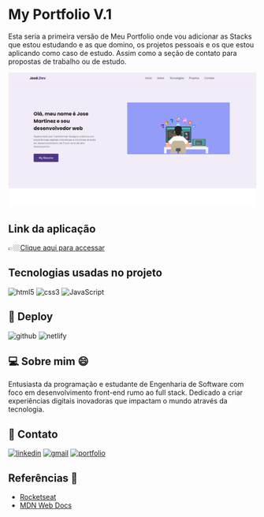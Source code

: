 # My Portfolio V.1

Esta seria a primeira versão de Meu Portfolio onde vou
adicionar as Stacks que estou estudando e as que domino, os
projetos pessoais e os que estou aplicando como caso de estudo.
Assim como a seção de contato para propostas de trabalho 
ou de estudo. 

![preview](.github/cover.png)




## Link da aplicação

👉🏼[Clique aqui para accessar](https://my-portfolio-jose-martinez.netlify.app/)

##  Tecnologias usadas no projeto

![html5](https://img.shields.io/badge/HTML5-E34F26?style=for-the-badge&logo=html5&logoColor=white)
![css3](https://img.shields.io/badge/CSS3-1572B6?style=for-the-badge&logo=css3&logoColor=white)
![JavaScript](https://img.shields.io/badge/JavaScript-F7DF1E?style=for-the-badge&logo=javascript&logoColor=black)

## 🔗 Deploy 

![github](https://img.shields.io/badge/github-000000?style=for-the-badge&logo=github&logoColor=white)
![netlify](https://img.shields.io/badge/Netlify-00C7B7?style=for-the-badge&logo=netlify&logoColor=white)


## 💻 Sobre mim 😄
Entusiasta da programação e estudante de Engenharia de Software com foco em desenvolvimento front-end rumo ao full stack. Dedicado a criar experiências digitais inovadoras que impactam o mundo através da tecnologia.

## 🔗 Contato 

[![linkedin](https://img.shields.io/badge/linkedin-0A66C2?style=for-the-badge&logo=linkedin&logoColor=white)](https://www.linkedin.com/in/jose-martinez-352032222/)
[![gmail](https://img.shields.io/badge/Gmail-D14836?style=for-the-badge&logo=gmail&logoColor=white)](https://mailto:juniorjose1925@gmail.com)
[![portfolio](https://img.shields.io/badge/Jose.Dev-0A0A0A?style=for-the-badge&logo=MyWeb&logoColor=whit)](https://my-portfolio-jose-martinez.netlify.app/)

## Referências 🚀

 - [Rocketseat](https://app.rocketseat.com.br/cart/rocketseat-one?referral=jose-manuel-06853&utm_source=platform&utm_medium=organic&utm_campaign=venda&utm_term=mgm&utm_content=indication-lp_one)
 - [MDN Web Docs](https://developer.mozilla.org/es/)